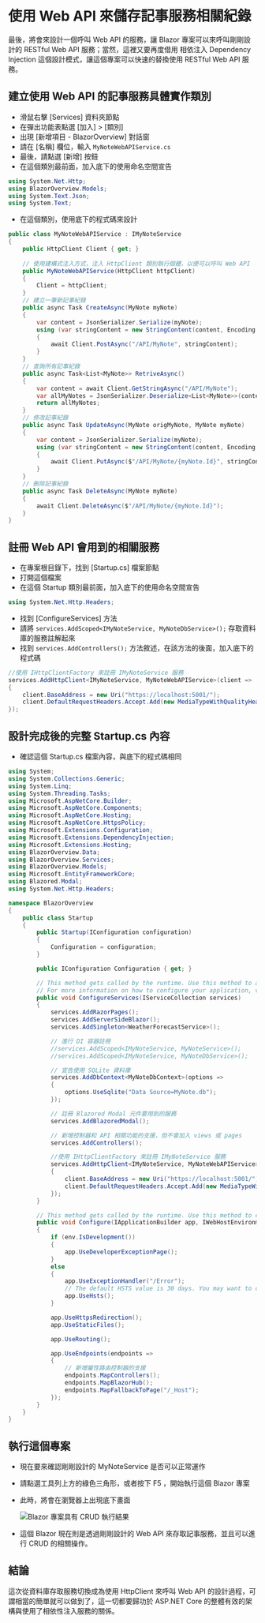 # 使用 Web API 來儲存記事服務相關紀錄

最後，將會來設計一個呼叫 Web API 的服務，讓 Blazor 專案可以來呼叫剛剛設計的 RESTful Web API 服務；當然，這裡又要再度借用 相依注入 Dependency Injection 這個設計模式，讓這個專案可以快速的替換使用 RESTful Web API 服務。

## 建立使用 Web API 的記事服務具體實作類別

- 滑鼠右擊 [Services] 資料夾節點
- 在彈出功能表點選 [加入] > [類別]
- 出現 [新增項目 - BlazorOverview] 對話窗
- 請在 [名稱] 欄位，輸入 `MyNoteWebAPIService.cs`
- 最後，請點選 [新增] 按鈕
- 在這個類別最前面，加入底下的使用命名空間宣告

```csharp
using System.Net.Http;
using BlazorOverview.Models;
using System.Text.Json;
using System.Text;
```
- 在這個類別，使用底下的程式碼來設計

```csharp
public class MyNoteWebAPIService : IMyNoteService
{
    public HttpClient Client { get; }
 
    // 使用建構式注入方式，注入 HttpClient 類別執行個體，以便可以呼叫 Web API
    public MyNoteWebAPIService(HttpClient httpClient)
    {
        Client = httpClient;
    }
    // 建立一筆新記事紀錄
    public async Task CreateAsync(MyNote myNote)
    {
        var content = JsonSerializer.Serialize(myNote);
        using (var stringContent = new StringContent(content, Encoding.UTF8, "application/json"))
        {
            await Client.PostAsync("/API/MyNote", stringContent);
        }
    }
    // 查詢所有記事紀錄
    public async Task<List<MyNote>> RetriveAsync()
    {
        var content = await Client.GetStringAsync("/API/MyNote");
        var allMyNotes = JsonSerializer.Deserialize<List<MyNote>>(content); ;
        return allMyNotes;
    }
    // 修改記事紀錄
    public async Task UpdateAsync(MyNote origMyNote, MyNote myNote)
    {
        var content = JsonSerializer.Serialize(myNote);
        using (var stringContent = new StringContent(content, Encoding.UTF8, "application/json"))
        {
            await Client.PutAsync($"/API/MyNote/{myNote.Id}", stringContent);
        }
    }
    // 刪除記事紀錄
    public async Task DeleteAsync(MyNote myNote)
    {
        await Client.DeleteAsync($"/API/MyNote/{myNote.Id}");
    } 
}
```

## 註冊 Web API 會用到的相關服務

- 在專案根目錄下，找到 [Startup.cs] 檔案節點
- 打開這個檔案
- 在這個 Startup 類別最前面，加入底下的使用命名空間宣告

```csharp
using System.Net.Http.Headers;
```
- 找到 [ConfigureServices] 方法
- 請將 `services.AddScoped<IMyNoteService, MyNoteDbService>();` 存取資料庫的服務註解起來
- 找到 `services.AddControllers();` 方法敘述，在該方法的後面，加入底下的程式碼

```csharp
//使用 IHttpClientFactory 來註冊 IMyNoteService 服務
services.AddHttpClient<IMyNoteService, MyNoteWebAPIService>(client =>
{
    client.BaseAddress = new Uri("https://localhost:5001/");
    client.DefaultRequestHeaders.Accept.Add(new MediaTypeWithQualityHeaderValue("application/json"));
});
```

## 設計完成後的完整 Startup.cs 內容

- 確認這個 Startup.cs 檔案內容，與底下的程式碼相同

```csharp
using System;
using System.Collections.Generic;
using System.Linq;
using System.Threading.Tasks;
using Microsoft.AspNetCore.Builder;
using Microsoft.AspNetCore.Components;
using Microsoft.AspNetCore.Hosting;
using Microsoft.AspNetCore.HttpsPolicy;
using Microsoft.Extensions.Configuration;
using Microsoft.Extensions.DependencyInjection;
using Microsoft.Extensions.Hosting;
using BlazorOverview.Data;
using BlazorOverview.Services;
using BlazorOverview.Models;
using Microsoft.EntityFrameworkCore;
using Blazored.Modal;
using System.Net.Http.Headers;

namespace BlazorOverview
{
    public class Startup
    {
        public Startup(IConfiguration configuration)
        {
            Configuration = configuration;
        }

        public IConfiguration Configuration { get; }

        // This method gets called by the runtime. Use this method to add services to the container.
        // For more information on how to configure your application, visit https://go.microsoft.com/fwlink/?LinkID=398940
        public void ConfigureServices(IServiceCollection services)
        {
            services.AddRazorPages();
            services.AddServerSideBlazor();
            services.AddSingleton<WeatherForecastService>();

            // 進行 DI 容器註冊
            //services.AddScoped<IMyNoteService, MyNoteService>();
            //services.AddScoped<IMyNoteService, MyNoteDbService>();

            // 宣告使用 SQLite 資料庫
            services.AddDbContext<MyNoteDbContext>(options =>
            {
                options.UseSqlite("Data Source=MyNote.db");
            });

            // 註冊 Blazored Modal 元件要用到的服務
            services.AddBlazoredModal();

            // 新增控制器和 API 相關功能的支援，但不會加入 views 或 pages
            services.AddControllers();

            //使用 IHttpClientFactory 來註冊 IMyNoteService 服務
            services.AddHttpClient<IMyNoteService, MyNoteWebAPIService>(client =>
            {
                client.BaseAddress = new Uri("https://localhost:5001/");
                client.DefaultRequestHeaders.Accept.Add(new MediaTypeWithQualityHeaderValue("application/json"));
            });
        }

        // This method gets called by the runtime. Use this method to configure the HTTP request pipeline.
        public void Configure(IApplicationBuilder app, IWebHostEnvironment env)
        {
            if (env.IsDevelopment())
            {
                app.UseDeveloperExceptionPage();
            }
            else
            {
                app.UseExceptionHandler("/Error");
                // The default HSTS value is 30 days. You may want to change this for production scenarios, see https://aka.ms/aspnetcore-hsts.
                app.UseHsts();
            }

            app.UseHttpsRedirection();
            app.UseStaticFiles();

            app.UseRouting();

            app.UseEndpoints(endpoints =>
            {
                // 新增屬性路由控制器的支援
                endpoints.MapControllers();
                endpoints.MapBlazorHub();
                endpoints.MapFallbackToPage("/_Host");
            });
        }
    }
}
```

## 執行這個專案

- 現在要來確認剛剛設計的 MyNoteService 是否可以正常運作
- 請點選工具列上方的綠色三角形，或者按下 F5 ，開始執行這個 Blazor 專案
- 此時，將會在瀏覽器上出現底下畫面
  
  ![Blazor 專案具有 CRUD 執行結果](Images/BlazorQO958.png)

- 這個 Blazor 現在則是透過剛剛設計的 Web API 來存取記事服務，並且可以進行 CRUD 的相關操作。

## 結論

這次從資料庫存取服務切換成為使用 HttpClient 來呼叫 Web API 的設計過程，可謂相當的簡單就可以做到了，這一切都要歸功於 ASP.NET Core 的整體有效的架構與使用了相依性注入服務的關係。
